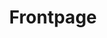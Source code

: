 ---
layout: "layouts/frontpage.njk"
title: "Frontpage"
eleventyNavigation:
  key: 'Frontpage'
  title: 'Frontpage'
  order: 1
---